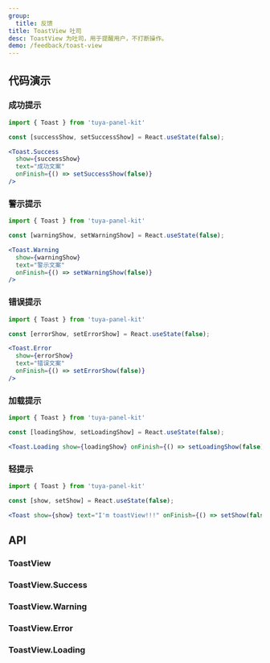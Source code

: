 ```yaml
---
group:
  title: 反馈
title: ToastView 吐司
desc: ToastView 为吐司，用于提醒用户，不打断操作。
demo: /feedback/toast-view
---
```


## 代码演示

### 成功提示

```jsx
import { Toast } from 'tuya-panel-kit'

const [successShow, setSuccessShow] = React.useState(false);

<Toast.Success
  show={successShow}
  text="成功文案"
  onFinish={() => setSuccessShow(false)}
/>
```

### 警示提示

```jsx
import { Toast } from 'tuya-panel-kit'

const [warningShow, setWarningShow] = React.useState(false);

<Toast.Warning
  show={warningShow}
  text="警示文案"
  onFinish={() => setWarningShow(false)}
/>
```

### 错误提示

```jsx
import { Toast } from 'tuya-panel-kit'

const [errorShow, setErrorShow] = React.useState(false);

<Toast.Error
  show={errorShow}
  text="错误文案"
  onFinish={() => setErrorShow(false)}
/>
```

### 加载提示

```jsx
import { Toast } from 'tuya-panel-kit'

const [loadingShow, setLoadingShow] = React.useState(false);

<Toast.Loading show={loadingShow} onFinish={() => setLoadingShow(false)} />
```

### 轻提示

```jsx
import { Toast } from 'tuya-panel-kit'

const [show, setShow] = React.useState(false);

<Toast show={show} text="I'm toastView!!!" onFinish={() => setShow(false)} />
```

## API

### ToastView

<API name="ToastProps"></API>

### ToastView.Success

<API name="ToastSuccessProps"></API>

### ToastView.Warning

<API name="ToastWarningProps"></API>

### ToastView.Error

<API name="ToastErrorProps"></API>

### ToastView.Loading

<API name="ToastLoadingProps"></API>
